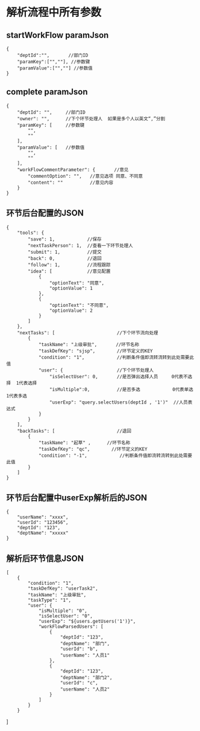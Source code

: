 解析流程中所有参数
============
startWorkFlow paramJson
-----------
    {
        "deptId":"",       //部门ID
        "paramKey":["",""], //参数键
        "paramValue":["",""] //参数值
    }

complete paramJson
-----------
    {
        "deptId": "",     //部门ID
        "owner": "",      //下个环节处理人  如果是多个人以英文“,”分割
        "paramKey": [     //参数键
            "",
            ""
        ],
        "paramValue": [   //参数值
            "",
            ""
        ],
        "workFlowCommentParameter": {       //意见
            "commentOption": "",   //意见选项 同意、不同意
            "content": ""          //意见内容
        }
    }

环节后台配置的JSON
------------
    {
        "tools": {
            "save": 1,            //保存
            "nextTaskPerson": 1,  //查看一下环节处理人
            "submit": 1,          //提交
            "back": 0,            //退回
            "follow": 1,          //流程跟踪
            "idea": [             //意见配置
                {
                    "optionText": "同意",
                    "optionValue": 1
                },
                {
                    "optionText": "不同意",
                    "optionValue": 2
                }
            ]
        },
        "nextTasks": [                       //下个环节流向处理
            {
                "taskName": "上级审批",       //环节名称
                "taskDefKey": "sjsp",        //环节定义的KEY
                "condition": "1",            //判断条件值即流转流转到此处需要此值
                "user": {                    //下个环节处理人
                    "isSelectUser": 0,       //是否弹出选择人员     0代表不选择  1代表选择
                    "isMultiple":0,          //是否多选            0代表单选  1代表多选
                    "userExp": "query.selectUsers(deptId , '1')"  //人员表达式
                }
            }
        ],
        "backTasks": [                       //退回
            {
                "taskName": "起草" ,      //环节名称
                "taskDefKey": "qc",        //环节定义的KEY
                "condition": "-1",            //判断条件值即流转流转到此处需要此值
            }
        ]
    }

环节后台配置中userExp解析后的JSON
---------------
    {
        "userName": "xxxx",
        "userId": "123456",
        "deptId": "123",
        "deptName": "xxxxx"
    }

解析后环节信息JSON
---------------
    [
        {
            "condition": "1",
            "taskDefKey": "userTask2",
            "taskName": "上级审批",
            "taskType": "1",
            "user": {
                "isMultiple": "0",
                "isSelectUser": "0",
                "userExp": "${users.getUsers('1')}",
                "workFlowParsedUsers": [
                    {
                        "deptId": "123",
                        "deptName": "部门",
                        "userId": "b",
                        "userName": "人员1"
                    },
                    {
                        "deptId": "123",
                        "deptName": "部门2",
                        "userId": "c",
                        "userName": "人员2"
                    }
                ]
            }
        }
]
